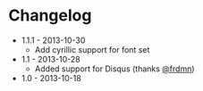 # Changelog

* 1.1.1 - 2013-10-30
   * Add cyrillic support for font set
* 1.1 - 2013-10-28
   * Added support for Disqus (thanks [@frdmn](https://github.com/frdmn))
* 1.0 - 2013-10-18
